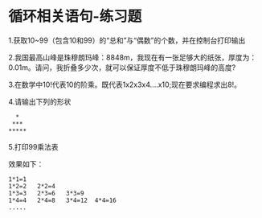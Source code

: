 # 循环相关语句-练习题

1.获取10~99（包含10和99）的“总和”与“偶数”的个数，并在控制台打印输出



2.我国最高山峰是珠穆朗玛峰：8848m，我现在有一张足够大的纸张，厚度为：0.01m。请问，我折叠多少次，就可以保证厚度不低于珠穆朗玛峰的高度?







3.在数学中10!代表10的阶乘。既代表1x2x3x4....x10;现在要求编程求出8!。



4.请输出下列的形状  

~~~~
  *
 ***
*****
~~~~



5.打印99乘法表

效果如下：

~~~~
1*1=1
1*2=2	2*2=4
1*3=3	2*3=6	3*3=9
1*4=4   2*4=8   3*4=12  4*4=16
.....
~~~~

